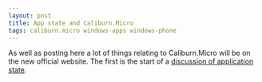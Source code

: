 ```yaml
---
layout: post
title: App state and Caliburn.Micro
tags: caliburn.micro windows-apps windows-phone
---
```


As well as posting here a lot of things relating to Caliburn.Micro will be on the new official website. The first is the start of a [discussion of application state][cm].

[cm]: http://caliburnmicro.com/announcements/application-state-part-1/